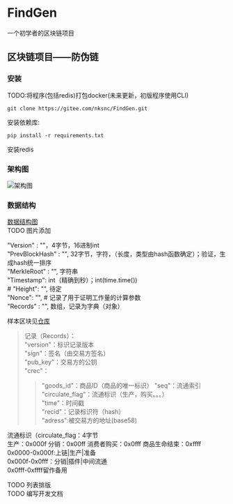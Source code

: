 # FindGen

一个初学者的区块链项目

## 区块链项目——防伪链

### 安装

TODO:将程序(包括redis)打包docker(未来更新，初版程序使用CLI)  

```
git clone https://gitee.com/nksnc/FindGen.git
```

安装依赖库:
```
pip install -r requirements.txt
```

安装redis

### 架构图

![架构图](https://images.gitee.com/uploads/images/2020/0201/144629_2987d444_5446993.jpeg "架构图.jpeg")

### 数据结构

[数据结构图](https://www.processon.com/view/link/5e4e3575e4b0834dd83f0454)  
TODO 图片添加

"Version" : ""，4字节，16进制int  
"PrevBlockHash" : "", 32字节，字符，（长度，类型由hash函数确定）；验证，生成hash统一排序  
"MerkleRoot" : "", 字符串  
"Timestamp": int（精确到秒）；int(time.time())  
# "Height": "", 待定  
"Nonce": "", # 记录了用于证明工作量的计算参数  
"Records" : "", 数组，记录为字典（对象）  

样本区块见[仓库](https://gitee.com/nksnc/FindGen/blob/master/sample_block.json)

>记录（Records）：  
> "version"：标识记录版本  
> "sign"：签名（由交易方签名）  
> "pub_key"：交易方的公钥  
> "crec"：  
>>"goods_id"：商品ID（商品的唯一标识）
>>"seq"：流通索引  
>>"circulate_flag"：流通标识（生产，购买。。。）  
>>"time"：时间戳  
>>"recid"：记录标识符（hash）  
>>"adress":被交易方的地址(base58)  

流通标识（circulate_flag：4字节  
生产：0x000f
分销：0x00ff
消费者购买：0x0fff
商品生命结束：0xffff
0x0000-0x000f:上链|生产|准备  
0x000f-0x0fff：分销|插件|中间流通  
0x0fff-0xffff留作备用

TODO 列表排版  
TODO 编写开发文档
